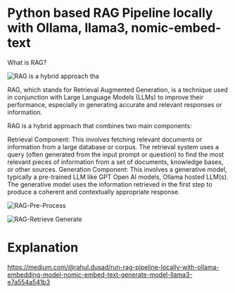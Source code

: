 # Python based RAG Pipeline locally with Ollama, llama3, nomic-embed-text

What is RAG?

![RAG is a hybrid approach tha](https://github.com/user-attachments/assets/4f76661e-b4f8-4744-ae08-c99e5cbe3224)

RAG, which stands for Retrieval Augmented Generation, is a technique used in conjunction with Large Language Models (LLMs) to improve their performance, especially in generating accurate and relevant responses or information.

RAG is a hybrid approach that combines two main components:

Retrieval Component: This involves fetching relevant documents or information from a large database or corpus. The retrieval system uses a query (often generated from the input prompt or question) to find the most relevant pieces of information from a set of documents, knowledge bases, or other sources.
Generation Component: This involves a generative model, typically a pre-trained LLM like GPT Open AI models, Ollama hosted LLM(s). The generative model uses the information retrieved in the first step to produce a coherent and contextually appropriate response.

![RAG-Pre-Process](https://github.com/user-attachments/assets/c1105c90-3708-4615-ace1-b94f3d3a78be)



![RAG-Retrieve   Generate](https://github.com/user-attachments/assets/a3bb1cc1-7da1-49f7-8117-f2894963433c)


# Explanation
https://medium.com/@rahul.dusad/run-rag-pipeline-locally-with-ollama-embedding-model-nomic-embed-text-generate-model-llama3-e7a554a541b3
